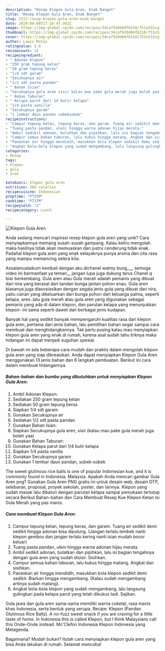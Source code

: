 ```yaml
---
description: "Resep Klepon Gula Aren, Enak Banget"
title: "Resep Klepon Gula Aren, Enak Banget"
slug: 2513-resep-klepon-gula-aren-enak-banget
date: 2020-09-08T17:16:47.942Z
image: https://img-global.cpcdn.com/recipes/34caf920d04f6318/751x532cq70/klepon-gula-aren-foto-resep-utama.jpg
thumbnail: https://img-global.cpcdn.com/recipes/34caf920d04f6318/751x532cq70/klepon-gula-aren-foto-resep-utama.jpg
cover: https://img-global.cpcdn.com/recipes/34caf920d04f6318/751x532cq70/klepon-gula-aren-foto-resep-utama.jpg
author: Lewis McCoy
ratingvalue: 3.8
reviewcount: 15
recipeingredient:
- " Adonan Klepon"
- "250 gram tepung ketan"
- "50 gram tepung beras"
- "1/4 sdt garam"
- "Secukupnya air"
- "1/2 sdt pasta pandan"
- " Bahan Isian"
- "Secukupnya gula aren sisir kalau mau pake gula merah juga boleh yaa"
- " Bahan Taburan"
- " Kelapa parut dari 14 butir kelapa"
- "1/4 pasta vanilla"
- "Secukupnya garam"
- "1 lembar daun pandan sobeksobek"
recipeinstructions:
- "Campur tepung ketan, tepung beras, dan garam. Tuang air sedikit demi sedikit hingga adonan bisa dipulung. (Jangan terlalu lembek nanti klepon gembos dan jangan terlalu kering nanti isian mudah bocor keluar)"
- "Tuang pasta pandan, uleni hingga warna adonan hijau merata."
- "Ambil sedikit adonan, bulatkan dan pipihkan, lalu isi bagian tengahnya dengan gula aren yang sudah disisir. Sisihkan."
- "Campur semua bahan taburan, lalu kukus hingga matang. Angkat dan sisihkan."
- "Panaskan air hingga mendidih, masukkan bola klepon sedikit demi sedikit. Biarkan hingga mengambang. (Kalau sudah mengambang artinya sudah matang)."
- "Angkat bola-bola klepon yang sudah mengambang, lalu langsung gulingkan pada kelapa parut yang telah dikukus tadi. Sajikan."
categories:
- Resep
tags:
- klepon
- gula
- aren

katakunci: klepon gula aren 
nutrition: 260 calories
recipecuisine: Indonesian
preptime: "PT25M"
cooktime: "PT37M"
recipeyield: "2"
recipecategory: Lunch

---
```



![Klepon Gula Aren](https://img-global.cpcdn.com/recipes/34caf920d04f6318/751x532cq70/klepon-gula-aren-foto-resep-utama.jpg)

Anda sedang mencari inspirasi resep klepon gula aren yang unik? Cara menyiapkannya memang susah-susah gampang. Kalau keliru mengolah maka hasilnya tidak akan memuaskan dan justru cenderung tidak enak. Padahal klepon gula aren yang enak selayaknya punya aroma dan cita rasa yang mampu memancing selera kita.

Assalamualaikum kembali dengan aku dichanel watmy bung,,,,, semoga video ini bermanfaat ya teman,,, jangan lupa juga dukung terus Chanel q biar berkembang. Gula aren atau Gula merah adalah pemanis yang dibuat dari nira yang berasal dari tandan bunga jantan pohon enau. Gula aren biasanya juga diasosiasikan dengan segala jenis gula yang dibuat dari nira, yaitu cairan yang dikeluarkan dari bunga pohon dari keluarga palma, seperti kelapa, aren..lalu gula merah atau gula aren yang digunakan sebagai pemanis yang ada di dalam klepon, dan parutan kelapa yang menunjukkan klepon- ini sama seperti dawet dan berbagai jenis kudapan.

Banyak hal yang sedikit banyak mempengaruhi kualitas rasa dari klepon gula aren, pertama dari jenis bahan, lalu pemilihan bahan segar sampai cara membuat dan menghidangkannya. Tak perlu pusing kalau mau menyiapkan klepon gula aren yang enak di rumah, karena asal sudah tahu triknya maka hidangan ini dapat menjadi suguhan spesial.


Di bawah ini ada beberapa cara mudah dan praktis dalam mengolah klepon gula aren yang siap dikreasikan. Anda dapat menyiapkan Klepon Gula Aren menggunakan 13 jenis bahan dan 6 langkah pembuatan. Berikut ini cara dalam membuat hidangannya.

<!--inarticleads1-->

##### Bahan-bahan dan bumbu yang dibutuhkan untuk menyiapkan Klepon Gula Aren:

1. Ambil  Adonan Klepon:
1. Sediakan 250 gram tepung ketan
1. Sediakan 50 gram tepung beras
1. Siapkan 1/4 sdt garam
1. Gunakan Secukupnya air
1. Sediakan 1/2 sdt pasta pandan
1. Gunakan  Bahan Isian:
1. Siapkan Secukupnya gula aren, sisir (kalau mau pake gula merah juga boleh yaa)
1. Gunakan  Bahan Taburan:
1. Gunakan  Kelapa parut dari 1/4 butir kelapa
1. Siapkan 1/4 pasta vanilla
1. Gunakan Secukupnya garam
1. Gunakan 1 lembar daun pandan, sobek-sobek


The sweet glutinous rice balls is one of popular Indonesian kue, and it is commonly found in Indonesia, Malaysia. Apakah Anda mencari gambar Gula Aren png? Gunakan Gula Aren PNG gratis ini untuk desain web, desain DTP, selebaran, proposal, proyek sekolah, poster, dan lainnya. Klepon yang sudah masak lalu dibaluri dengan parutan kelapa sampai pemukaan tertutup secara Berikut Bahan-bahan dan Cara Membuat Resep Kue Klepon Ketan Isi Gula Merah yang pas manis. 

<!--inarticleads2-->

##### Cara membuat Klepon Gula Aren:

1. Campur tepung ketan, tepung beras, dan garam. Tuang air sedikit demi sedikit hingga adonan bisa dipulung. (Jangan terlalu lembek nanti klepon gembos dan jangan terlalu kering nanti isian mudah bocor keluar)
1. Tuang pasta pandan, uleni hingga warna adonan hijau merata.
1. Ambil sedikit adonan, bulatkan dan pipihkan, lalu isi bagian tengahnya dengan gula aren yang sudah disisir. Sisihkan.
1. Campur semua bahan taburan, lalu kukus hingga matang. Angkat dan sisihkan.
1. Panaskan air hingga mendidih, masukkan bola klepon sedikit demi sedikit. Biarkan hingga mengambang. (Kalau sudah mengambang artinya sudah matang).
1. Angkat bola-bola klepon yang sudah mengambang, lalu langsung gulingkan pada kelapa parut yang telah dikukus tadi. Sajikan.


Gula jawa dan gula aren sama-sama memiliki warna cokelat, rasa manis khas Indonesia, serta bentuk yang serupa. Recipe: Klepon (Pandan Glutinous Rice Balls). A no-fuzz sweet snack if you are craving for a little taste of home. In Indonesia this is called Klepon, but I think Malaysians call this Onde-Onde instead. Mc&#39;Clefon Indonesia Klepon Indonesia yang Melagenda. 

Bagaimana? Mudah bukan? Itulah cara menyiapkan klepon gula aren yang bisa Anda lakukan di rumah. Selamat mencoba!
